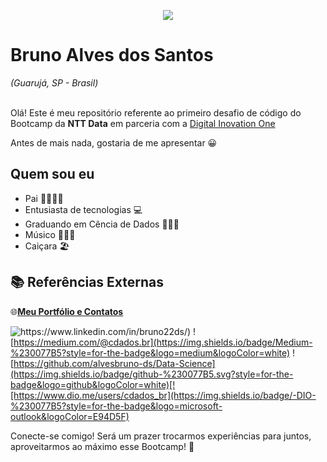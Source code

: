<p align="center">
  <img src="https://github.com/alvesbruno-ds/data-science-BR/blob/a9bb61ef83e277ca039edd0e006a7fd59d63ea35/Header%20-%20Dados.png" >
</p>

# Bruno Alves dos Santos
<i>(Guarujá, SP - Brasil)</i>
</br>
</br>

Olá! 
Este é meu repositório referente ao primeiro desafio de código do Bootcamp da **NTT Data** em parceria com a 
[ Digital Inovation One](https://web.dio.me/home)

Antes de mais nada, gostaria de me apresentar 😀


## Quem sou eu
- Pai 👧🏽👦🏽
- Entusiasta de tecnologias 💻
- Graduando em Cência de Dados 👨🏽‍🎓
- Músico 🎸🎹🎤
- Caiçara 🏖


## 📚 Referências Externas

🌐[**Meu Portfólio e Contatos**](https://brunoalves.carrd.co/)

![https://www.linkedin.com/in/bruno22ds/)](https://img.shields.io/badge/linkedin-%230077B5.svg?style=for-the-badge&logo=linkedin&logoColor=white) 
![https://medium.com/@cdados.br](https://img.shields.io/badge/Medium-%230077B5?style=for-the-badge&logo=medium&logoColor=white)
![https://github.com/alvesbruno-ds/Data-Science](https://img.shields.io/badge/github-%230077B5.svg?style=for-the-badge&logo=github&logoColor=white)[![https://www.dio.me/users/cdados_br](https://img.shields.io/badge/-DIO-%230077B5?style=for-the-badge&logo=microsoft-outlook&logoColor=E94D5F)


Conecte-se comigo! Será um prazer trocarmos experiências para juntos, aproveitarmos ao máximo esse Bootcamp! 🦅
